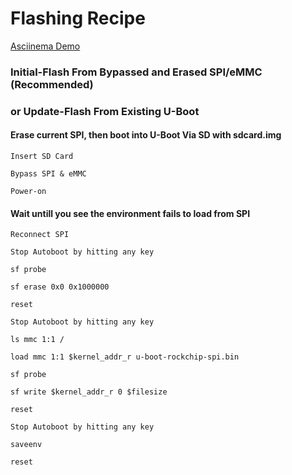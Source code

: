 # Flashing Recipe

[Asciinema Demo](https://asciinema.org/a/kSWswlC3jxwgrxGbu8Lc0redZ)

### Initial-Flash From Bypassed and Erased SPI/eMMC (Recommended)
### or Update-Flash From Existing U-Boot

#### Erase current SPI, then boot into U-Boot Via SD with sdcard.img

`Insert SD Card`

`Bypass SPI & eMMC`

`Power-on`

#### Wait untill you see the environment fails to load from SPI

`Reconnect SPI`

`Stop Autoboot by hitting any key`

`sf probe`

`sf erase 0x0 0x1000000`

`reset`

`Stop Autoboot by hitting any key`

`ls mmc 1:1 /`

`load mmc 1:1 $kernel_addr_r u-boot-rockchip-spi.bin`

`sf probe`

`sf write $kernel_addr_r 0 $filesize`

`reset`

`Stop Autoboot by hitting any key`

`saveenv`

`reset`
